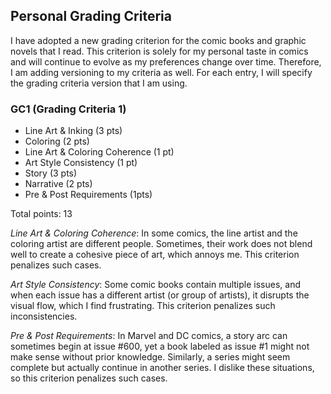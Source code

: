 ## Personal Grading Criteria

I have adopted a new grading criterion for the comic books and graphic novels that I read. This criterion is solely for my personal taste in comics and will continue to evolve as my preferences change over time. Therefore, I am adding versioning to my criteria as well. For each entry, I will specify the grading criteria version that I am using.

### GC1 (Grading Criteria 1)

- Line Art & Inking (3 pts)
- Coloring (2 pts)
- Line Art & Coloring Coherence (1 pt)
- Art Style Consistency (1 pt)
- Story (3 pts)
- Narrative (2 pts)
- Pre & Post Requirements (1pts)

Total points: 13

_Line Art & Coloring Coherence_: In some comics, the line artist and the coloring artist are different people. Sometimes, their work does not blend well to create a cohesive piece of art, which annoys me. This criterion penalizes such cases.

_Art Style Consistency_: Some comic books contain multiple issues, and when each issue has a different artist (or group of artists), it disrupts the visual flow, which I find frustrating. This criterion penalizes such inconsistencies.

_Pre & Post Requirements_: In Marvel and DC comics, a story arc can sometimes begin at issue #600, yet a book labeled as issue #1 might not make sense without prior knowledge. Similarly, a series might seem complete but actually continue in another series. I dislike these situations, so this criterion penalizes such cases.
